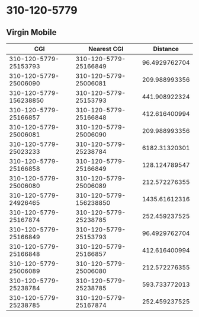 # 310-120-5779
## Virgin Mobile


| CGI | Nearest CGI | Distance |
|-----|-------------|----------|
| 310-120-5779-25153793 | 310-120-5779-25166849 | 96.4929762704 |
| 310-120-5779-25006090 | 310-120-5779-25006081 | 209.988993356 |
| 310-120-5779-156238850 | 310-120-5779-25153793 | 441.908922324 |
| 310-120-5779-25166857 | 310-120-5779-25166848 | 412.616400994 |
| 310-120-5779-25006081 | 310-120-5779-25006090 | 209.988993356 |
| 310-120-5779-25023233 | 310-120-5779-25238784 | 6182.31320301 |
| 310-120-5779-25166858 | 310-120-5779-25166849 | 128.124789547 |
| 310-120-5779-25006080 | 310-120-5779-25006089 | 212.572276355 |
| 310-120-5779-24926465 | 310-120-5779-156238850 | 1435.61612316 |
| 310-120-5779-25167874 | 310-120-5779-25238785 | 252.459237525 |
| 310-120-5779-25166849 | 310-120-5779-25153793 | 96.4929762704 |
| 310-120-5779-25166848 | 310-120-5779-25166857 | 412.616400994 |
| 310-120-5779-25006089 | 310-120-5779-25006080 | 212.572276355 |
| 310-120-5779-25238784 | 310-120-5779-25238785 | 593.733772013 |
| 310-120-5779-25238785 | 310-120-5779-25167874 | 252.459237525 |
